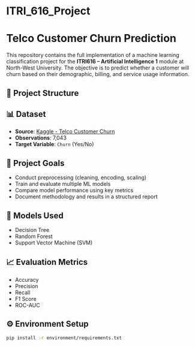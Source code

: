 # ITRI_616_Project

# Telco Customer Churn Prediction

This repository contains the full implementation of a machine learning classification project for the **ITRI616 – Artificial Intelligence 1** module at North-West University. The objective is to predict whether a customer will churn based on their demographic, billing, and service usage information.

## 📁 Project Structure

## 📊 Dataset

- **Source**: [Kaggle - Telco Customer Churn](https://www.kaggle.com/datasets/blastchar/telco-customer-churn)
- **Observations**: 7,043
- **Target Variable**: `Churn` (Yes/No)

## 📌 Project Goals

- Conduct preprocessing (cleaning, encoding, scaling)
- Train and evaluate multiple ML models
- Compare model performance using key metrics
- Document methodology and results in a structured report

## 🧪 Models Used

- Decision Tree
- Random Forest
- Support Vector Machine (SVM)

## 📈 Evaluation Metrics

- Accuracy
- Precision
- Recall
- F1 Score
- ROC-AUC

## ⚙️ Environment Setup

```bash
pip install -r environment/requirements.txt
